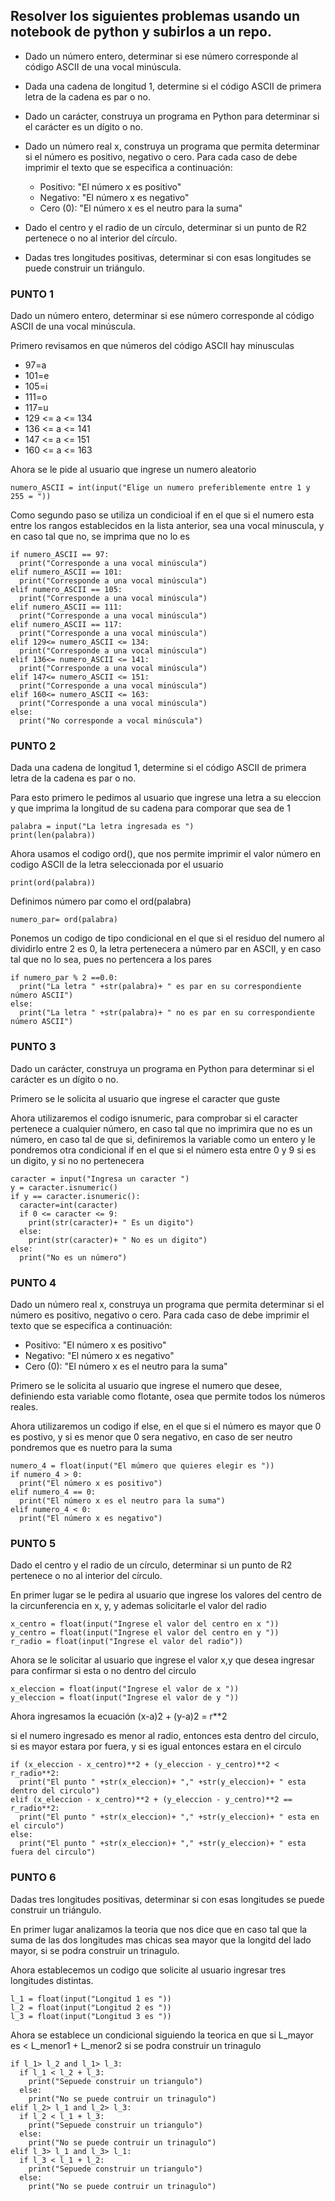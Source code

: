 ## Resolver los siguientes problemas usando un notebook de python y subirlos a un repo.

* Dado un número entero, determinar si ese número corresponde al código ASCII de una vocal minúscula.

* Dada una cadena de longitud 1, determine si el código ASCII de primera letra de la cadena es par o no.

* Dado un carácter, construya un programa en Python para determinar si el carácter es un dígito o no.

* Dado un número real x, construya un programa que permita determinar si el número es positivo, negativo o cero. Para cada caso de debe imprimir el texto que se especifica a continuación:
  * Positivo: "El número x es positivo"
  * Negativo: "El número x es negativo"
  * Cero (0): "El número x es el neutro para la suma"

* Dado el centro y el radio de un círculo, determinar si un punto de R2 pertenece o no al interior del círculo.

* Dadas tres longitudes positivas, determinar si con esas longitudes se puede construir un triángulo.

### PUNTO 1
Dado un número entero, determinar si ese número corresponde al código ASCII de una vocal minúscula.

Primero revisamos en que números del código ASCII hay minusculas

* 97=a
* 101=e
* 105=i
* 111=o
* 117=u
* 129 <= a <= 134
* 136 <= a <= 141
* 147 <= a <= 151
* 160 <= a <= 163

Ahora se le pide al usuario que ingrese un  numero aleatorio

  
```
numero_ASCII = int(input("Elige un numero preferiblemente entre 1 y 255 = "))
```

Como segundo paso se utiliza un condicioal if en el que si el numero esta entre los rangos establecidos en la lista anterior, sea una vocal minuscula, y en caso tal que no, se imprima que no lo es

```
if numero_ASCII == 97:
  print("Corresponde a una vocal minúscula")
elif numero_ASCII == 101:
  print("Corresponde a una vocal minúscula")
elif numero_ASCII == 105:
  print("Corresponde a una vocal minúscula")
elif numero_ASCII == 111:
  print("Corresponde a una vocal minúscula")
elif numero_ASCII == 117:
  print("Corresponde a una vocal minúscula")
elif 129<= numero_ASCII <= 134:
  print("Corresponde a una vocal minúscula")
elif 136<= numero_ASCII <= 141:
  print("Corresponde a una vocal minúscula")
elif 147<= numero_ASCII <= 151:
  print("Corresponde a una vocal minúscula")
elif 160<= numero_ASCII <= 163:
  print("Corresponde a una vocal minúscula")
else:
  print("No corresponde a vocal minúscula")
```

### PUNTO 2

Dada una cadena de longitud 1, determine si el código ASCII de primera letra de la cadena es par o no.

Para esto primero le pedimos al usuario que ingrese una letra a su eleccion y que imprima la longitud de su cadena para comporar que sea de 1

```
palabra = input("La letra ingresada es ")
print(len(palabra))
```

Ahora usamos el codigo ord(), que nos permite imprimir el valor número en codigo ASCII de la letra seleccionada por el usuario

```
print(ord(palabra))
```

Definimos número par como el ord(palabra)

```
numero_par= ord(palabra)
```

Ponemos un codigo de tipo condicional en el que si el residuo del numero al dividirlo entre 2 es 0, la letra pertenecera a número par en ASCII, y en caso tal que no lo sea, pues no pertencera a los pares

```
if numero_par % 2 ==0.0:
  print("La letra " +str(palabra)+ " es par en su correspondiente número ASCII")
else:
  print("La letra " +str(palabra)+ " no es par en su correspondiente número ASCII")
```

### PUNTO 3

Dado un carácter, construya un programa en Python para determinar si el carácter es un dígito o no.


Primero se le solicita al usuario que ingrese el caracter que guste

Ahora utilizaremos el codigo isnumeric, para comprobar si el caracter pertenece a cualquier número, en caso tal que no imprimira que no es un número, en caso tal de que si, definiremos la variable como un entero y le pondremos otra condicional if en el que si el número esta entre 0 y 9 si es un digito, y si no no pertenecera

```
caracter = input("Ingresa un caracter ")
y = caracter.isnumeric()
if y == caracter.isnumeric():
  caracter=int(caracter)
  if 0 <= caracter <= 9:
    print(str(caracter)+ " Es un digito")
  else:
    print(str(caracter)+ " No es un digito")
else:
  print("No es un número")
```

### PUNTO 4

Dado un número real x, construya un programa que permita determinar si el número es positivo, negativo o cero. Para cada caso de debe imprimir el texto que se especifica a continuación:
  * Positivo: "El número x es positivo"
  * Negativo: "El número x es negativo"
  * Cero (0): "El número x es el neutro para la suma"

Primero se le solicita al usuario que ingrese el numero que desee, definiendo esta variable como flotante, osea que permite todos los números reales.

Ahora utilizaremos un codigo if else, en el que si el número es mayor que 0 es postivo, y si es menor que 0 sera negativo, en caso de ser neutro pondremos que es nuetro para la suma

```
numero_4 = float(input("El múmero que quieres elegir es "))
if numero_4 > 0:
  print("El número x es positivo")
elif numero_4 == 0:
  print("El número x es el neutro para la suma")
elif numero_4 < 0:
  print("El número x es negativo")
```

### PUNTO 5

Dado el centro y el radio de un círculo, determinar si un punto de R2 pertenece o no al interior del círculo.


En primer lugar se le pedira al usuario que ingrese los valores del centro de la circunferencia en x, y, y ademas solicitarle el valor del radio

```
x_centro = float(input("Ingrese el valor del centro en x "))
y_centro = float(input("Ingrese el valor del centro en y "))
r_radio = float(input("Ingrese el valor del radio"))
```

Ahora se le solicitar al usuario que ingrese el valor x,y que desea ingresar para confirmar si esta o no dentro del circulo

```
x_eleccion = float(input("Ingrese el valor de x "))
y_eleccion = float(input("Ingrese el valor de y "))
```

Ahora ingresamos la ecuación (x-a)2 + (y-a)2 = r**2

si el numero ingresado es menor al radio, entonces esta dentro del circulo, si es mayor estara por fuera, y si es igual entonces estara en el circulo

```
if (x_eleccion - x_centro)**2 + (y_eleccion - y_centro)**2 < r_radio**2:
  print("El punto " +str(x_eleccion)+ "," +str(y_eleccion)+ " esta dentro del circulo")
elif (x_eleccion - x_centro)**2 + (y_eleccion - y_centro)**2 == r_radio**2:
  print("El punto " +str(x_eleccion)+ "," +str(y_eleccion)+ " esta en el circulo")
else:
  print("El punto " +str(x_eleccion)+ "," +str(y_eleccion)+ " esta fuera del circulo")
```

### PUNTO 6

Dadas tres longitudes positivas, determinar si con esas longitudes se puede construir un triángulo.

En primer lugar analizamos la teoria que nos dice que en caso tal que la suma de las dos longitudes mas chicas sea mayor que la longitd del lado mayor, si se podra construir un trinagulo.

Ahora establecemos un codigo que solicite al usuario ingresar tres longitudes distintas.

```
l_1 = float(input("Longitud 1 es "))
l_2 = float(input("Longitud 2 es "))
l_3 = float(input("Longitud 3 es "))
```

Ahora se establece un condicional siguiendo la teorica en que si L_mayor es < L_menor1 + L_menor2 si se podra construir un trinagulo

```
if l_1> l_2 and l_1> l_3:
  if l_1 < l_2 + l_3:
    print("Sepuede construir un triangulo")
  else:
    print("No se puede contruir un trinagulo")
elif l_2> l_1 and l_2> l_3:
  if l_2 < l_1 + l_3:
    print("Sepuede construir un triangulo")
  else:
    print("No se puede contruir un trinagulo")
elif l_3> l_1 and l_3> l_1:
  if l_3 < l_1 + l_2:
    print("Sepuede construir un triangulo")
  else:
    print("No se puede contruir un trinagulo")
```

[Documento]: RETO4.ipynb
